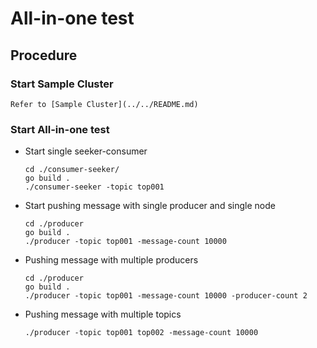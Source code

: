 # All-in-one test

## Procedure

### Start Sample Cluster
	Refer to [Sample Cluster](../../README.md)

### Start All-in-one test

- Start single seeker-consumer

	```
	cd ./consumer-seeker/
	go build .
	./consumer-seeker -topic top001
	```

- Start pushing message with single producer and single node

	```
	cd ./producer
	go build .
	./producer -topic top001 -message-count 10000
	```

- Pushing message with multiple producers

	```
	cd ./producer
	go build .
	./producer -topic top001 -message-count 10000 -producer-count 2
	```

- Pushing message with multiple topics

	```
	./producer -topic top001 top002 -message-count 10000
	```

